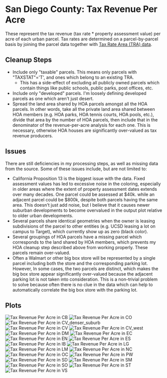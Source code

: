 # San Diego County: Tax Revenue Per Acre

These represent the tax revenue (tax rate * property assessment value) per acre
of each urban parcel.  Tax rates are determined on a parcel-by-parcel basis by
joining the parcel data together with [Tax Rate Area (TRA) data](https://www.sandiegocounty.gov/content/dam/sdc/auditor/trb2021/tralist.pdf).

## Cleanup Steps

* Include only "taxable" parcels.  This means only parcels with "TAXSTAT"='T', and ones which belong to an existing TRA.
  * This has a side-effect of excluding all publicly owned parcels which contain things like public schools, public parks, post offices, etc.
* Include only "developed" parcels.  I'm loosely defining developed parcels as one which aren't just desert.
* Spread the land area shared by HOA parcels amongst all the HOA parcels.  In
  other words, take all the private land area shared between HOA members (e.g.
  HOA parks, HOA tennis courts, HOA pools, etc.), divide that area by the number
  of HOA parcels, then include that in the denominator of the revenue-per-acre
  analysis for each one.  This is necessary, otherwise HOA houses are
  significantly over-valued as tax revenue producers.

## Issues

There are still deficiencies in my processing steps, as well as missing data
from the source.  Some of these issues include, but are not limited to:

* California Proposition 13 is the biggest issue with the data.  Fixed assessment
  values has led to excessive noise in the coloring, especially in older areas where
  the extent of property assessment dates extends over many decades.  One parcel
  could be assessed at $40k. while an adjacent parcel could be $800k, despite both
  parcels having the same area.  This doesn't just add noise, but I believe that it
  causes newer suburban developments to become overvalued in the output plot relative
  to older urban developments.
* Several parcels share identical geometries when the owner is leasing
  subdivisions of the parcel to other entities (e.g. UCSD leasing a lot on
  campus to Target), which currently show up as zero (black color).
* Several groupings of HOA parcels have a missing parcel which corresponds to
  the land shared by HOA members, which prevents my HOA cleanup step described
  above from working properly.  These parcels remain over-valued.
* Often a Walmart or other big box store will be represented by a single parcel
  including both the store and the corresponding parking lot.  However, In some
  cases, the two parcels are distinct, which makes the big box store appear
  significantly over-valued because the adjacent parking lot is not taken into
  consideration.  This is a non-trivial problem to solve because often there is
  no clue in the data which can help to automatically correlate the big box store
  with the parking lot.

## Plots

![Tax Revenue Per Acre in CB](renders/revenue_per_acre_CB.jpg)
![Tax Revenue Per Acre in CO](renders/revenue_per_acre_CO.jpg)
![Tax Revenue Per Acre in CV_denser_suburb](renders/revenue_per_acre_CV_denser_suburb.jpg)
![Tax Revenue Per Acre in CV](renders/revenue_per_acre_CV.jpg)
![Tax Revenue Per Acre in CV_west](renders/revenue_per_acre_CV_west.jpg)
![Tax Revenue Per Acre in DM](renders/revenue_per_acre_DM.jpg)
![Tax Revenue Per Acre in EC](renders/revenue_per_acre_EC.jpg)
![Tax Revenue Per Acre in EN](renders/revenue_per_acre_EN.jpg)
![Tax Revenue Per Acre in ES](renders/revenue_per_acre_ES.jpg)
![Tax Revenue Per Acre in IB](renders/revenue_per_acre_IB.jpg)
![Tax Revenue Per Acre in LG](renders/revenue_per_acre_LG.jpg)
![Tax Revenue Per Acre in LM](renders/revenue_per_acre_LM.jpg)
![Tax Revenue Per Acre in NC](renders/revenue_per_acre_NC.jpg)
![Tax Revenue Per Acre in OC](renders/revenue_per_acre_OC.jpg)
![Tax Revenue Per Acre in PW](renders/revenue_per_acre_PW.jpg)
![Tax Revenue Per Acre in SD](renders/revenue_per_acre_SD.jpg)
![Tax Revenue Per Acre in SM](renders/revenue_per_acre_SM.jpg)
![Tax Revenue Per Acre in SO](renders/revenue_per_acre_SO.jpg)
![Tax Revenue Per Acre in ST](renders/revenue_per_acre_ST.jpg)
![Tax Revenue Per Acre in VS](renders/revenue_per_acre_VS.jpg)
